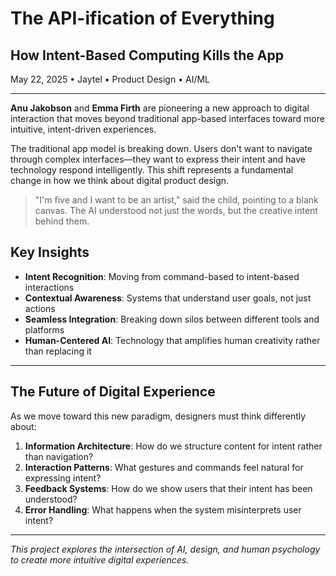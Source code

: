 # The API-ification of Everything

## How Intent-Based Computing Kills the App

May 22, 2025 • Jaytel • Product Design • AI/ML

---

**Anu Jakobson** and **Emma Firth** are pioneering a new approach to digital interaction that moves beyond traditional app-based interfaces toward more intuitive, intent-driven experiences.

The traditional app model is breaking down. Users don't want to navigate through complex interfaces—they want to express their intent and have technology respond intelligently. This shift represents a fundamental change in how we think about digital product design.

> "I'm five and I want to be an artist," said the child, pointing to a blank canvas. The AI understood not just the words, but the creative intent behind them.

## Key Insights

- **Intent Recognition**: Moving from command-based to intent-based interactions
- **Contextual Awareness**: Systems that understand user goals, not just actions  
- **Seamless Integration**: Breaking down silos between different tools and platforms
- **Human-Centered AI**: Technology that amplifies human creativity rather than replacing it

---

## The Future of Digital Experience

As we move toward this new paradigm, designers must think differently about:

1. **Information Architecture**: How do we structure content for intent rather than navigation?
2. **Interaction Patterns**: What gestures and commands feel natural for expressing intent?
3. **Feedback Systems**: How do we show users that their intent has been understood?
4. **Error Handling**: What happens when the system misinterprets user intent?

---

*This project explores the intersection of AI, design, and human psychology to create more intuitive digital experiences.*
